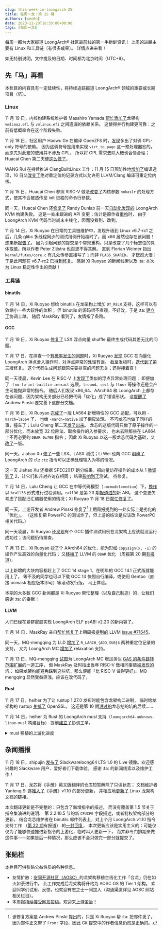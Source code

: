 ```yaml
---
slug: this-week-in-loongarch-25
title: 每周一龙：第 25 期
authors: [xen0n]
date: 2023-11-20T18:50:00+08:00
tags: [每周一龙]
---
```


每周一都为大家报道 LoongArch&reg; 社区最前线的第一手新鲜资讯！
上周的进展主要有 Linux 和工具链（有很多成果）。
详情点进来看！

<!-- truncate -->

如无特别说明，文中提及的日期、时间都为北京时间（UTC+8）。

## 先「马」再看

本栏目的内容具有一定延续性，将持续追踪报道 LoongArch&reg; 领域的重要或长期项目（坑）。

### Linux

11 月 19 日，内核构建系统维护者 Masahiro Yamada [帮忙添加了](https://lore.kernel.org/loongarch/20231119053448.2367725-1-masahiroy@kernel.org/)龙架构
`vmlinuz.efi` 与 `vmlinux.efi` 之间遗漏的依赖关系。
这使得并行构建更可靠：之前有低概率会在这个阶段失败。

11 月 18 日，社区用户 Haowu Ge 在编译 OpenZFS 时，[发现](https://github.com/chenhuacai/linux/issues/3)多出了对俩 GPL-only 符号的依赖。
因为这俩符号是用来实现 `virt_to_page` 这一预处理器宏的，而原先对此宏的使用并不涉及 GPL，
所以将 GPL 需求去除大概也合情合理；Huacai Chen 第二天便[这么做了](https://lore.kernel.org/loongarch/20231119023317.3359647-1-chenhuacai@loongson.cn/)。

WANG Rui 在持续推进 ClangBuiltLinux 工作：11 月 15 日预防性地[增加了](https://lore.kernel.org/loongarch/20231115132137.178523-1-wangrui@loongson.cn/)编译选项，16
日又[改变了](https://lore.kernel.org/loongarch/20231116130331.241395-1-wangrui@loongson.cn/)绝对重定位的记录方式以允许用
LLVM/Clang 编译可重定位内核。

11 月 15 日，Huacai Chen 参照 RISC-V 做法[改变了](https://lore.kernel.org/loongarch/20231115141530.2534778-1-chenhuacai@loongson.cn/)内核参数
`nokaslr` 的处理方式，使其不会被透传至 init 进程的命令行参数。

同一天，Huacai Chen 还[修复了](https://lore.kernel.org/loongarch/20231115090735.2404866-1-chenhuacai@loongson.cn/)
Randy Dunlap 前一天[自动化发现的](https://lore.kernel.org/loongarch/960bef74-ed09-4b6f-8ae8-b3effef6914f@infradead.org/)
LoongArch KVM 构建失败。
这是一处未跟进的 API 变更；估计是原作者[重构](https://lore.kernel.org/all/20231105163040.14904-4-pbonzini@redhat.com/)时，
由于 LoongArch KVM 代码当时尚未主线化，因而没看到、改到。

11 月 14 日，Xi Ruoyao 在日常的工具链维护中，发现升级到 Linux v6.7-rc1 之后，几条 glibc
多线程同步的测试用例开始超时了，而 x86 居然也存在该问题！
遂果断[报告了](https://lore.kernel.org/all/d69d50445284a5e0d98a64862877c1e6ec22a9a8.camel@xry111.site/T/#u)。
因为引起问题的提交是个常规重构，只是改变了几个标志位的具体取值，所以作者 Peter Zijlstra 也百思不得其解。
直到 Florian Weimer 指出 `kernel/futex/core.c` 有几处传参直接写了 `1` 而非 `FLAGS_SHARED`，
才恍然大悟；
于是此问题在 v6.7-rc2 已[得到修复](https://github.com/torvalds/linux/commit/c9bd1568d5462f4108417518ce1af7b924acfb6f)。
感谢 Xi Ruoyao 的新闻线索以及 :ta: 本次为 Linux 稳定性作出的贡献！


### 工具链

#### binutils

11 月 14 日，Xi Ruoyao 想给 binutils 在龙架构上增加 `DT_RELR` 支持，这样可以有效缩小一些大软件的体积；
但 binutils 的源码很不直观，不好改，于是
:ta: [建立了](https://github.com/loongson-community/discussions/issues/12)协调工单。
随后 MaskRay 看到了，友情指了条路。

#### GCC

11 月 19 日，Xi Ruoyao [修复了](https://gcc.gnu.org/pipermail/gcc-patches/2023-November/637239.html)
LSX 浮点向量 shuffle 最终生成代码其差无比的问题。

11 月 17 日，在排查一个[有概率发生的问题](https://github.com/loongson-community/discussions/issues/7)时，Xi Ruoyao
[发现](https://gcc.gnu.org/PR112578) GCC 在向量化 LoongArch 浮点舍入操作时，对浮点异常的处理有误。
截至发稿时，[迭代到了](https://gcc.gnu.org/pipermail/gcc-patches/2023-November/637316.html)第三版修复。
这个代码生成问题跟原先要排查的问题无关；还得接着查！

同一天凌晨，Kevin Lee 在 RISC-V 上[发现了](https://gcc.gnu.org/PR107723)类似的浮点异常处理问题：
即便加了 `-fno-fp-int-builtin-inexact` 选项，`lround`、`ceil` 与 `floor` 等操作还是会产生可能抛异常的指令。
随后人们发现 x86_64、AArch64 和 LoongArch 上都存在该问题，因为架构无关部分已经把代码「优化」成了错误形状。
这[提醒了](https://gcc.gnu.org/PR107723) Andrew Pinski 要完善下这部分文档。

11 月 16 日，Xi Ruoyao [完成了](https://gcc.gnu.org/pipermail/gcc-patches/2023-November/636795.html)一版
LA664 新增特性的 GCC 适配，可以用 `-march=la664` 了，
也给 `-march=native` 加了相应处理。
不巧龙芯也做了同样的事，撞车了；Lulu Cheng
第二天[发了出来](https://gcc.gnu.org/pipermail/gcc-patches/2023-November/636946.html)。
龙芯的这版代码只做了原子操作的一部分优化，而未放宽 32 位除法、取余操作的入参要求，
也未去除那些在 LA664 上不再必要的 `DBAR 0x700` 指令；
因此 Xi Ruoyao 以这一版龙芯代码为基础，又[改了](https://gcc.gnu.org/pipermail/gcc-patches/2023-November/637090.html)一版。

<a name="CLZ_DEFINED_VALUE_AT_ZERO"></a>

同一天，Jiahao Xu [修了](https://gcc.gnu.org/pipermail/gcc-patches/2023-November/636792.html)一些
LSX、LASX 测试；Li Wei
也向 GCC [明确了](https://gcc.gnu.org/pipermail/gcc-patches/2023-November/636789.html)
LoongArch 的 `clz` `ctz` 指令可以正确处理输入为零的情况。

这一天 Jiahao Xu 还根据 SPEC2017 跑分结果，把向量访存操作的成本从 1
[微调到了](https://gcc.gnu.org/pipermail/gcc-patches/2023-November/637316.html)
2，让它们和非对齐访存相同；
结果[影响到了](https://gcc.gnu.org/pipermail/gcc-patches/2023-November/637155.html)测试，
待修复。

11 月 14 日，Lulu Cheng 让 GCC 在中等代码模型（`-mcmodel=medium`）下，[换作](https://gcc.gnu.org/pipermail/gcc-patches/2023-November/636443.html)以
`%call36` 形式进行过程调用。`call36` 是第 23 期[报道过的](./2023-11-06-this-week-in-loongarch-23.mdx#abi)新 ABI。
这个变更欠考虑了搭配旧汇编器使用的情况；Xi Ruoyao 11 月 18 日[帮忙修复了](https://gcc.gnu.org/pipermail/gcc-patches/2023-November/637153.html)。

同一天，上游开发者 Andrew Pinski [修复了](https://gcc.gnu.org/pipermail/gcc-patches/2023-November/636445.html)[^author-info-for-the-uninitiated]上期周报[提到的](./2023-11-13-this-week-in-loongarch-24.md#gcc)一处实际上是劣化的「优化」。
（这修复把 PowerPC 的测试炸了，但上游的结论是应该改 PowerPC 相关代码。）

[^author-info-for-the-uninitiated]: 该修复方案是 Andrew Pinski 提出的，只是 Xi Ruoyao 帮 :ta: 把邮件发了。因为邮件正文带了 `From:` 字段，因此 Git 提交中的作者信息仍然是正确的。

同一天凌晨，Xi Ruoyao 还[发现](https://gcc.gnu.org/PR112520)有个 GCC 插件测试用例在龙架构上应该就没运行成功过；该问题仍待排查。

11 月 13 日，Xi Ruoyao [抄了](https://gcc.gnu.org/pipermail/gcc-patches/2023-November/636379.html)个
AArch64 的优化，能为形如 `copysign(x, -1)` 的操作产生高效的向量化代码；
又[移植了](https://gcc.gnu.org/r14-5432) LLVM 的 `DBAR` 优化
（周报第 20 期[有报道](./2023-10-16-this-week-in-loongarch-20.md#LLVM)）。

以上新增的大块内容都赶上了 GCC 14 stage 1，在明年的 GCC 14.1 正式版就能用上了。
等不及的同学也可以下载 GCC 14 快照自行编译，或使用 Gentoo（直接 unmask 相应版本即可）等滚动发行版，
马上体验。

本期的大多数 GCC 新闻都是 Xi Ruoyao 帮忙整理（以及自己制造）的，让我们感谢 :ta: 的奉献！

#### LLVM

人们已经在紧锣密鼓实现 LoongArch ELF psABI v2.20 的新内容了。

11 月 14 日，MaskRay 亲自[帮忙修复了](https://github.com/llvm/llvm-project/pull/72221)上期周报[提到的](./2023-11-13-this-week-in-loongarch-24.md#llvm)
LLVM [issue #71645](https://github.com/llvm/llvm-project/issues/71645)。

同一天，MQ-mengqing 为 LLD [增加了](https://github.com/llvm/llvm-project/pull/72190)
`R_LARCH_{ADD,SUB}6` 两种重定位记录的支持，
又为 LoongArch MC [增加了](https://github.com/llvm/llvm-project/pull/72191) relaxation 支持。

11 月 13 日，MQ-mengqing [试图](https://github.com/llvm/llvm-project/pull/72095)为
LoongArch MC 增加类似 [GAS 的条件跳转范围扩展](https://sourceware.org/git/gitweb.cgi?p=binutils-gdb.git;a=commitdiff;h=1fb3cdd87ec61715a5684925fb6d6a6cf53bb97c)的一道工序，
但 MaskRay 及时指出当年 RISC-V 做相同事情[被发现的](https://reviews.llvm.org/D108961)坑：
如果龙架构能避免踩到这些坑，那么便能「比 RISC-V 做得更好」。MQ-mengqing 显然受益匪浅，应该在改代码了。

#### Rust

11 月 17 日，heiher 为了让 rustup 1.27.0 发布时能包含龙架构二进制，
临时给龙架构的 rustup [关掉了](https://github.com/rust-lang/rustup/pull/3536) OpenSSL。
这还是第 10 期[讲过的](./2023-07-24-this-week-in-loongarch-10.md#openssl-asm-breakage)龙芯挖的坑的后续……

11 月 14 日，heiher 为 Rust 的 LoongArch musl 支持（`loongarch64-unknown-linux-musl` 构建目标）
提前[建立了](https://github.com/loongson-community/discussions/issues/13)协调工单。

<details>
<summary>musl 移植的上游化进度</summary>

目前龙芯推进的 musl LoongArch 支持补丁已经[翻新到了](https://www.openwall.com/lists/musl/2023/11/16/2)第 9 版，
但似乎每次更新都塞了一些代码审查评论之外的修改。
这使上游维护者[困惑](https://www.openwall.com/lists/musl/2023/11/17/3)：
本来上一版已经没问题了，结果又塞了新东西。

截至发稿时，看上去龙芯维护者[已经恢复了](https://www.openwall.com/lists/musl/2023/11/20/1)补丁第 8 版发出的现状——这回应该能合并了！
</details>

## 杂闻播报

11 月 18 日，shipujin [发布了](http://www.slackwarecn.cn/2023/11/18/Slackwareloong1.0live%E5%8F%91%E5%B8%83%EF%BC%81/)
Slackwareloong64 LTS 1.0 的 Live 镜像。欢迎感兴趣的 Slackware 用户、爱好者们下载体验。
感谢 :ta: 的新闻线索以及维护工作！

11 月 17 日，龙芯将《手册》英文版翻译的仓库短暂解除了只读状态；
文档维护者 Yanteng Si 遂[推入了](https://github.com/loongson/LoongArch-Documentation/commit/3f3989f658965404ee37633f1a430836124e9343)《手册》v1.10 的部分更新，
并相应地[更新了](https://lore.kernel.org/loongarch/CAAhV-H7-9JL1hf8_Hs3dirJ8aqgK4BGU1PANsXDDVkSHP_fe9A@mail.gmail.com/T/#t)
Linux 龙架构文档的链接。

本次翻译更新是不完整的：只包含了新增指令的描述，
而没有覆盖第 1.5 节关于指令集演进的说明、
第 2.2.10.5 节的新 `CPUCFG` 字段描述，或者特权架构部分的更新。
结合龙芯维护者在 binutils 邮件列表上，对上个月 LoongArch v1.10 指令支持工作
（[第 22 期](./2023-10-30-this-week-in-loongarch-22.md#binutils)有报道）
的[一封回复](https://sourceware.org/pipermail/binutils/2023-November/130594.html)，
本次更新应该是实用主义的：可能仅仅为了能够快速推进新指令的上游化，临时叫人更新一下，
而并非专门排期来做这件事——如果是后一种情况，那么应该不会只做完一部分就提交了。

## 张贴栏

本栏目可供张贴公益性质的各种信息。

* 友情扩散：[安同开源社区（AOSC）][aosc]的龙架构移植主线化工作「合龙」仍在如火如荼进行中，
  此工作完成后龙架构将升格为 AOSC OS 的 Tier 1 架构。
  欢迎同学们试用、反馈，也欢迎有志之士一同加入（沟通渠道详见 AOSC 网站相关栏目）。
* 本周报[持续接受网友投稿][call-for-submissions]。欢迎来上游坐坐！

[aosc]: https://aosc.io
[call-for-submissions]: https://github.com/loongson-community/areweloongyet/issues/16
